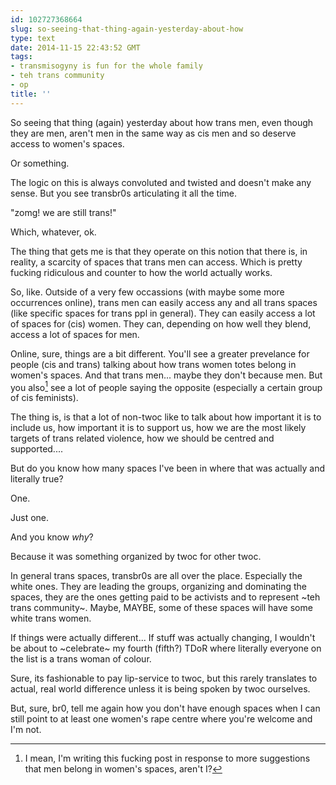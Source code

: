 ```yaml
---
id: 102727368664
slug: so-seeing-that-thing-again-yesterday-about-how
type: text
date: 2014-11-15 22:43:52 GMT
tags:
- transmisogyny is fun for the whole family
- teh trans community
- op
title: ''
---
```

So seeing that thing (again) yesterday about how trans men, even though they are men, aren't men in the same way as cis men and so deserve access to women's spaces. 

Or something.

The logic on this is always convoluted and twisted and doesn't make any sense. But you see transbr0s articulating it all the time.

"zomg! we are still trans!"

Which, whatever, ok.

The thing that gets me is that they operate on this notion that there is, in reality, a scarcity of spaces that trans men can access. Which is pretty fucking ridiculous and counter to how the world actually works.

So, like. Outside of a very few occassions (with maybe some more occurrences online), trans men can easily access any and all trans spaces (like specific spaces for trans ppl in general). They can easily access a lot of spaces for (cis) women. They can, depending on how well they blend, access a lot of spaces for men. 

Online, sure, things are a bit different. You'll see a greater prevelance for people (cis and trans) talking about how trans women totes belong in women's spaces. And that trans men... maybe they don't because men. But you also[^1] see a lot of people saying the opposite (especially a certain group of cis feminists).

The thing is, is that a lot of non-twoc like to talk about how important it is to include us, how important it is to support us, how we are the most likely targets of trans related violence, how we should be centred and supported....

But do you know how many spaces I've been in where that was actually and literally true?

One.

Just one.

And you know _why_?

Because it was something organized by twoc for other twoc.

In general trans spaces, transbr0s are all over the place. Especially the white ones. They are leading the groups, organizing and dominating the spaces, they are the ones getting paid to be activists and to represent ~teh trans community~. Maybe, MAYBE, some of these spaces will have some white trans women.

If things were actually different... If stuff was actually changing, I wouldn't be about to ~celebrate~ my fourth (fifth?) TDoR where literally everyone on the list is a trans woman of colour. 

Sure, its fashionable to pay lip-service to twoc, but this rarely translates to actual, real world difference unless it is being spoken by twoc ourselves.

But, sure, br0, tell me again how you don't have enough spaces when I can still point to at least one women's rape centre where you're welcome and I'm not.

[^1]: I mean, I'm writing this fucking post in response to more suggestions that men belong in women's spaces, aren't I?